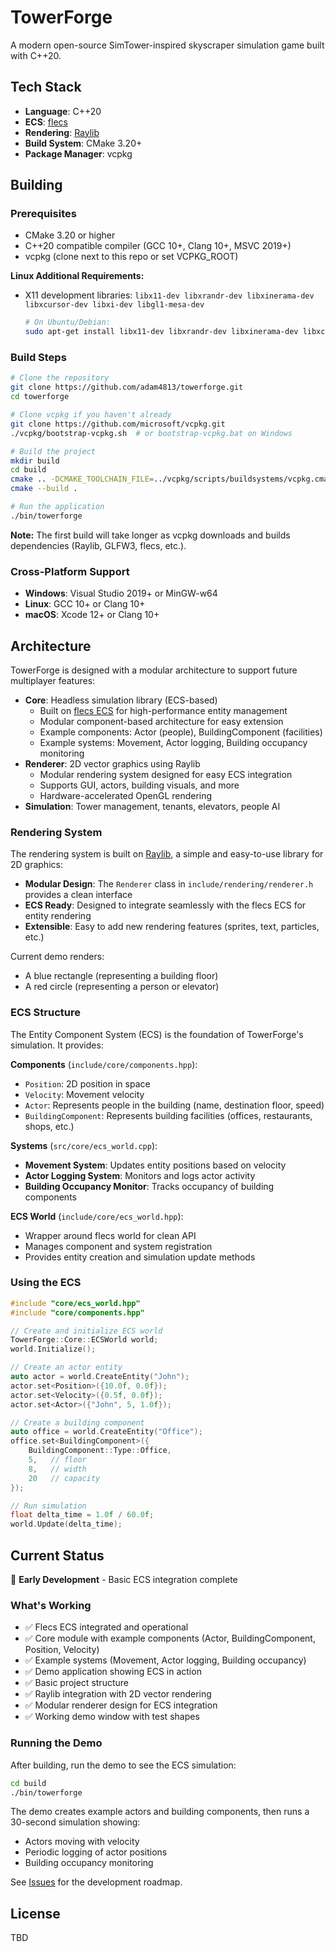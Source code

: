 # TowerForge

A modern open-source SimTower-inspired skyscraper simulation game built with C++20.

## Tech Stack

- **Language**: C++20
- **ECS**: [flecs](https://github.com/SanderMertens/flecs)
- **Rendering**: [Raylib](https://www.raylib.com/)
- **Build System**: CMake 3.20+
- **Package Manager**: vcpkg

## Building

### Prerequisites

- CMake 3.20 or higher
- C++20 compatible compiler (GCC 10+, Clang 10+, MSVC 2019+)
- vcpkg (clone next to this repo or set VCPKG_ROOT)

**Linux Additional Requirements:**
- X11 development libraries: `libx11-dev libxrandr-dev libxinerama-dev libxcursor-dev libxi-dev libgl1-mesa-dev`
  ```bash
  # On Ubuntu/Debian:
  sudo apt-get install libx11-dev libxrandr-dev libxinerama-dev libxcursor-dev libxi-dev libgl1-mesa-dev
  ```

### Build Steps

```bash
# Clone the repository
git clone https://github.com/adam4813/towerforge.git
cd towerforge

# Clone vcpkg if you haven't already
git clone https://github.com/microsoft/vcpkg.git
./vcpkg/bootstrap-vcpkg.sh  # or bootstrap-vcpkg.bat on Windows

# Build the project
mkdir build
cd build
cmake .. -DCMAKE_TOOLCHAIN_FILE=../vcpkg/scripts/buildsystems/vcpkg.cmake
cmake --build .

# Run the application
./bin/towerforge
```

**Note:** The first build will take longer as vcpkg downloads and builds dependencies (Raylib, GLFW3, flecs, etc.).

### Cross-Platform Support

- **Windows**: Visual Studio 2019+ or MinGW-w64
- **Linux**: GCC 10+ or Clang 10+
- **macOS**: Xcode 12+ or Clang 10+

## Architecture

TowerForge is designed with a modular architecture to support future multiplayer features:

- **Core**: Headless simulation library (ECS-based)
  - Built on [flecs ECS](https://github.com/SanderMertens/flecs) for high-performance entity management
  - Modular component-based architecture for easy extension
  - Example components: Actor (people), BuildingComponent (facilities)
  - Example systems: Movement, Actor logging, Building occupancy monitoring
- **Renderer**: 2D vector graphics using Raylib
  - Modular rendering system designed for easy ECS integration
  - Supports GUI, actors, building visuals, and more
  - Hardware-accelerated OpenGL rendering
- **Simulation**: Tower management, tenants, elevators, people AI

### Rendering System

The rendering system is built on [Raylib](https://www.raylib.com/), a simple and easy-to-use library for 2D graphics:

- **Modular Design**: The `Renderer` class in `include/rendering/renderer.h` provides a clean interface
- **ECS Ready**: Designed to integrate seamlessly with the flecs ECS for entity rendering
- **Extensible**: Easy to add new rendering features (sprites, text, particles, etc.)

Current demo renders:
- A blue rectangle (representing a building floor)
- A red circle (representing a person or elevator)

### ECS Structure

The Entity Component System (ECS) is the foundation of TowerForge's simulation. It provides:

**Components** (`include/core/components.hpp`):
- `Position`: 2D position in space
- `Velocity`: Movement velocity
- `Actor`: Represents people in the building (name, destination floor, speed)
- `BuildingComponent`: Represents building facilities (offices, restaurants, shops, etc.)

**Systems** (`src/core/ecs_world.cpp`):
- **Movement System**: Updates entity positions based on velocity
- **Actor Logging System**: Monitors and logs actor activity
- **Building Occupancy Monitor**: Tracks occupancy of building components

**ECS World** (`include/core/ecs_world.hpp`):
- Wrapper around flecs world for clean API
- Manages component and system registration
- Provides entity creation and simulation update methods

### Using the ECS

```cpp
#include "core/ecs_world.hpp"
#include "core/components.hpp"

// Create and initialize ECS world
TowerForge::Core::ECSWorld world;
world.Initialize();

// Create an actor entity
auto actor = world.CreateEntity("John");
actor.set<Position>({10.0f, 0.0f});
actor.set<Velocity>({0.5f, 0.0f});
actor.set<Actor>({"John", 5, 1.0f});

// Create a building component
auto office = world.CreateEntity("Office");
office.set<BuildingComponent>({
    BuildingComponent::Type::Office,
    5,   // floor
    8,   // width
    20   // capacity
});

// Run simulation
float delta_time = 1.0f / 60.0f;
world.Update(delta_time);
```

## Current Status

🚧 **Early Development** - Basic ECS integration complete

### What's Working
- ✅ Flecs ECS integrated and operational
- ✅ Core module with example components (Actor, BuildingComponent, Position, Velocity)
- ✅ Example systems (Movement, Actor logging, Building occupancy)
- ✅ Demo application showing ECS in action
- ✅ Basic project structure
- ✅ Raylib integration with 2D vector rendering
- ✅ Modular renderer design for ECS integration
- ✅ Working demo window with test shapes

### Running the Demo

After building, run the demo to see the ECS simulation:

```bash
cd build
./bin/towerforge
```

The demo creates example actors and building components, then runs a 30-second simulation showing:
- Actors moving with velocity
- Periodic logging of actor positions
- Building occupancy monitoring

See [Issues](https://github.com/adam4813/towerforge/issues) for the development roadmap.

## License

TBD
